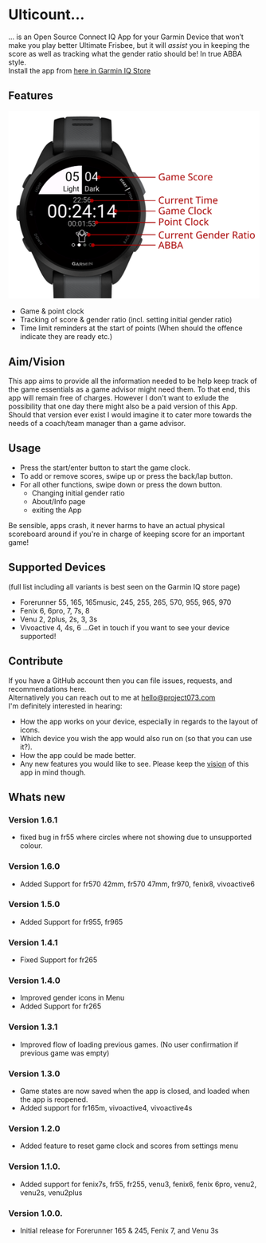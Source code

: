 # Ulticount...
... is an Open Source Connect IQ App for your Garmin Device that won’t make you play better Ultimate Frisbee, but it will _assist_ you in keeping the score as well as tracking what the gender ratio should be! In true ABBA style.  
Install the app from [here in Garmin IQ Store](https://apps.garmin.com/apps/c9a21d52-470b-422e-9566-a70e8c52384d)

## Features
<img src="https://github.com/K4pes/ultiCount/blob/main/ScreenCaptures/Screenshot_fr165_gameplay_annotated_125DPI.png" width="600" />  
  
- Game & point clock
- Tracking of score & gender ratio (incl. setting initial gender ratio)
- Time limit reminders at the start of points (When should the offence indicate they are ready etc.)

## Aim/Vision
This app aims to provide all the information needed to be help keep track of the game essentials as a game advisor might need them. To that end, this app will remain free of charges. However I don't want to exlude the possibility that one day there might also be a paid version of this App. Should that version ever exist I would imagine it to cater more towards the needs of a coach/team manager than a game advisor.

## Usage
- Press the start/enter button to start the game clock.
- To add or remove scores, swipe up or press the back/lap button.
- For all other functions, swipe down or press the down button.
    - Changing initial gender ratio
    - About/Info page
    - exiting the App
  
Be sensible, apps crash, it never harms to have an actual physical scoreboard around if you're in charge of keeping score for an important game! 
 
## Supported Devices
(full list including all variants is best seen on the Garmin IQ store page)
- Forerunner 55, 165, 165music, 245, 255, 265, 570, 955, 965, 970
- Fenix 6, 6pro, 7, 7s, 8
- Venu 2, 2plus, 2s, 3, 3s
- Vivoactive 4, 4s, 6
...Get in touch if you want to see your device supported!
  
## Contribute
If you have a GitHub account then you can file issues, requests, and recommendations here.  
Alternatively you can reach out to me at hello@project073.com  
I'm definitely interested in hearing:
- How the app works on your device, especially in regards to the layout of icons.
- Which device you wish the app would also run on (so that you can use it?).
- How the app could be made better.
- Any new features you would like to see. Please keep the [vision](#aimvision) of this app in mind though.
  


## Whats new
### Version 1.6.1
- fixed bug in fr55 where circles where not showing due to unsupported colour.
### Version 1.6.0
- Added Support for fr570 42mm, fr570 47mm, fr970, fenix8, vivoactive6
### Version 1.5.0
- Added Support for fr955, fr965
### Version 1.4.1
- Fixed Support for fr265
### Version 1.4.0
- Improved gender icons in Menu
- Added Support for fr265
### Version 1.3.1
- Improved flow of loading previous games. (No user confirmation if previous game was empty)
### Version 1.3.0
- Game states are now saved when the app is closed, and loaded when the app is reopened.
- Added support for fr165m, vivoactive4, vivoactive4s
### Version 1.2.0
- Added feature to reset game clock and scores from settings menu
### Version 1.1.0.
- Added support for fenix7s, fr55, fr255, venu3, fenix6, fenix 6pro, venu2, venu2s, venu2plus
### Version 1.0.0.
- Initial release for Forerunner 165 & 245, Fenix 7, and Venu 3s

